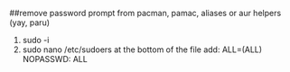 ##remove password prompt from pacman, pamac, aliases or aur helpers (yay, paru)
1) sudo -i
2) sudo nano /etc/sudoers
at the bottom of the file add:
<your username> ALL=(ALL) NOPASSWD: ALL
